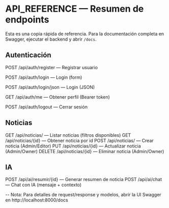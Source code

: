<!-- Copia local: la fuente canónica está en ./docs/ -->
# API_REFERENCE — Resumen de endpoints

Esta es una copia rápida de referencia. Para la documentación completa en Swagger, ejecutar el backend y abrir `/docs`.

## Autenticación

POST /api/auth/register — Registrar usuario

POST /api/auth/login — Login (form)

POST /api/auth/login/json — Login (JSON)

GET /api/auth/me — Obtener perfil (Bearer token)

POST /api/auth/logout — Cerrar sesión

## Noticias

GET /api/noticias/ — Listar noticias (filtros disponibles)
GET /api/noticias/{id} — Obtener noticia por id
POST /api/noticias/ — Crear noticia (Admin/Editor)
PUT /api/noticias/{id} — Actualizar noticia (Admin/Owner)
DELETE /api/noticias/{id} — Eliminar noticia (Admin/Owner)

## IA

POST /api/ai/resumir/{id} — Generar resumen de noticia
POST /api/ai/chat — Chat con IA (mensaje + contexto)

--
Nota: Para detalles de request/response y modelos, abrir la UI Swagger en http://localhost:8000/docs
